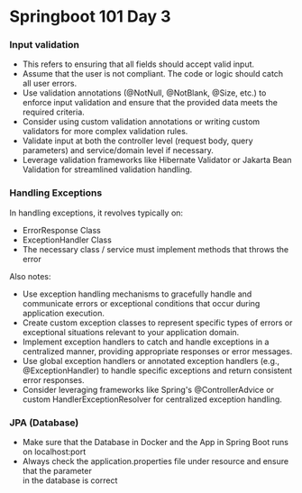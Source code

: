 # Springboot 101 Day 3

### Input validation  
- This refers to ensuring that all fields should accept valid input.  
- Assume that the user is not compliant. The code or logic should catch all user errors.
- Use validation annotations (@NotNull, @NotBlank, @Size, etc.) to enforce input validation and ensure that the provided data meets the required criteria. 
- Consider using custom validation annotations or writing custom validators for more complex validation rules. 
- Validate input at both the controller level (request body, query parameters) and service/domain level if necessary. 
- Leverage validation frameworks like Hibernate Validator or Jakarta Bean Validation for streamlined validation handling. 
### Handling Exceptions
In handling exceptions, it revolves typically on:
- ErrorResponse Class
- ExceptionHandler Class
- The necessary class / service must implement methods that throws the error

Also notes:
- Use exception handling mechanisms to gracefully handle and communicate errors or exceptional conditions that occur during application execution.
- Create custom exception classes to represent specific types of errors or exceptional situations relevant to your application domain.
- Implement exception handlers to catch and handle exceptions in a centralized manner, providing appropriate responses or error messages.
- Use global exception handlers or annotated exception handlers (e.g., @ExceptionHandler) to handle specific exceptions and return consistent error responses.
- Consider leveraging frameworks like Spring's @ControllerAdvice or custom HandlerExceptionResolver for centralized exception handling.

### JPA (Database)  
- Make sure that the Database in Docker and the App in Spring Boot runs on localhost:port  
- Always check the application.properties file under resource and ensure that the parameter  
in the database is correct